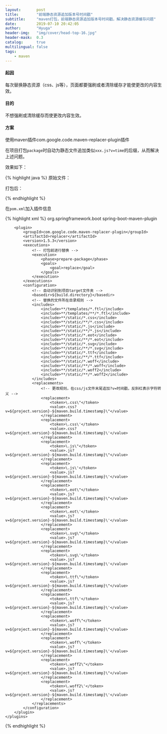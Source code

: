 ```yaml
---
layout:       post
title:        "前端静态资源追加版本号时间戳"
subtitle:     "maven打包，前端静态资源追加版本号时间戳，解决静态资源缓存问题"
date:         2019-07-10 20:42:05
author:       "Hyuga"
header-img:   "img/cover/head-top-16.jpg"
header-mask:  0.3
catalog:      true
multilingual: false
tags:
    - maven
---
```


#### 起因
每次替换静态资源（css、js等），页面都要强刷或者清除缓存才能使更改的内容生效。

#### 目的
不想强刷或清除缓存而使更改内容生效。

#### 方案
使用maven插件com.google.code.maven-replacer-plugin插件 

在项目打包`package`时自动为静态文件追加类似`xxx.js?v=time`的后缀，从而解决上述问题。

效果如下：

{% highlight java %}
原始文件：
<script src="/static/css/about-businesss.css"></script>

打包后：
<script src="/static/css/about-businesss.css?v=0.0.1-SNAPSHOT-20190710011942"></script>
{% endhighlight %}

在`pom.xml`加入插件信息

{% highlight xml %}
<build>
    <plugins>
        <plugin>
            <groupId>org.springframework.boot</groupId>
            <artifactId>spring-boot-maven-plugin</artifactId>
        </plugin>

        <plugin>
            <groupId>com.google.code.maven-replacer-plugin</groupId>
            <artifactId>replacer</artifactId>
            <version>1.5.3</version>
            <executions>
                <!-- 打包前进行替换 -->
                <execution>
                    <phase>prepare-package</phase>
                    <goals>
                        <goal>replace</goal>
                    </goals>
                </execution>
            </executions>
            <configuration>
                <!-- 自动识别到项目target文件夹 -->
                <basedir>${build.directory}</basedir>
                <!-- 替换的文件所在目录规则 -->
                <includes>
                    <include>**/templates/*.ftl</include>
                    <include>**/templates/**/*.ftl</include>
                    <include>**/static/*.css</include>
                    <include>**/static/**/*.css</include>
                    <include>**/static/*.js</include>
                    <include>**/static/**/*.js</include>
                    <include>**/static/*.eot</include>
                    <include>**/static/**/*.eot</include>
                    <include>**/static/*.svg</include>
                    <include>**/static/**/*.svg</include>
                    <include>**/static/*.ttf</include>
                    <include>**/static/**/*.ttf</include>
                    <include>**/static/*.woff</include>
                    <include>**/static/**/*.woff</include>
                    <include>**/static/*.woff2</include>
                    <include>**/static/**/*.woff2</include>
                </includes>
                <replacements>
                    <!-- 更改规则，在css/js文件末尾追加?v=时间戳，反斜杠表示字符转义 -->
                    <replacement>
                        <token>\.css\"</token>
                        <value>.css?v=${project.version}-${maven.build.timestamp}\"</value>
                    </replacement>
                    <replacement>
                        <token>\.css\'</token>
                        <value>.css?v=${project.version}-${maven.build.timestamp}\'</value>
                    </replacement>
                    <replacement>
                        <token>\.js\"</token>
                        <value>.js?v=${project.version}-${maven.build.timestamp}\"</value>
                    </replacement>
                    <replacement>
                        <token>\.js\'</token>
                        <value>.js?v=${project.version}-${maven.build.timestamp}\'</value>
                    </replacement>
                    <replacement>
                        <token>\.eot\"</token>
                        <value>.js?v=${project.version}-${maven.build.timestamp}\"</value>
                    </replacement>
                    <replacement>
                        <token>\.eot\'</token>
                        <value>.js?v=${project.version}-${maven.build.timestamp}\'</value>
                    </replacement>
                    <replacement>
                        <token>\.svg\"</token>
                        <value>.js?v=${project.version}-${maven.build.timestamp}\"</value>
                    </replacement>
                    <replacement>
                        <token>\.svg\'</token>
                        <value>.js?v=${project.version}-${maven.build.timestamp}\'</value>
                    </replacement>
                    <replacement>
                        <token>\.ttf\"</token>
                        <value>.js?v=${project.version}-${maven.build.timestamp}\"</value>
                    </replacement>
                    <replacement>
                        <token>\.ttf\'</token>
                        <value>.js?v=${project.version}-${maven.build.timestamp}\'</value>
                    </replacement>
                    <replacement>
                        <token>\.woff\"</token>
                        <value>.js?v=${project.version}-${maven.build.timestamp}\"</value>
                    </replacement>
                    <replacement>
                        <token>\.woff\'</token>
                        <value>.js?v=${project.version}-${maven.build.timestamp}\'</value>
                    </replacement>
                    <replacement>
                        <token>\.woff2\"</token>
                        <value>.js?v=${project.version}-${maven.build.timestamp}\"</value>
                    </replacement>
                    <replacement>
                        <token>\.woff2\'</token>
                        <value>.js?v=${project.version}-${maven.build.timestamp}\'</value>
                    </replacement>
                </replacements>
            </configuration>
        </plugin>
    </plugins>
</build>
{% endhighlight %}

